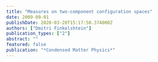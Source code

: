 ```yaml
---
title: "Measures on two-component configuration spaces"
date: 2009-09-01
publishDate: 2020-03-20T15:17:50.374000Z
authors: ["Dmitri Finkelshtein"]
publication_types: ["2"]
abstract: ""
featured: false
publication: "*Condensed Matter Physics*"
---
```


